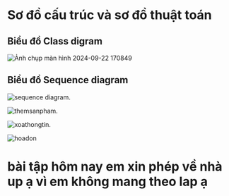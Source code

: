 <h1>Sơ đồ cấu trúc và sơ đồ thuật toán </h1>
<h2>Biểu đồ Class digram </h2>

![Ảnh chụp màn hình 2024-09-22 170849](https://github.com/user-attachments/assets/73442e24-d9fa-42f9-8a60-2a5873a8e72d)


<h2>Biểu đồ Sequence diagram</h2>

![sequence diagram](https://github.com/user-attachments/assets/719e9722-34ee-4d31-9343-74a49ec612ca).


![themsanpham](https://github.com/user-attachments/assets/80c0b62c-9c5a-479d-8c59-23a15329c333).


![xoathongtin](https://github.com/user-attachments/assets/5a5a7bce-eb96-4cf7-b94e-0ff9d954a97e).


![hoadon](https://github.com/user-attachments/assets/924ab84e-7579-41ca-a020-17bc41cc1a35)

<h1> bài tập hôm nay em xin phép về nhà up ạ vì em không mang theo lap ạ </h1>




